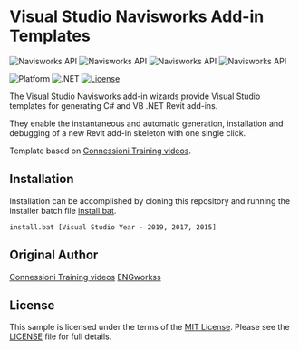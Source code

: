 # Visual Studio Navisworks Add-in Templates

![Navisworks API](https://img.shields.io/badge/navisworks-API%202020-blue.svg)
![Navisworks API](https://img.shields.io/badge/navisworks-API%202019-blue.svg)
![Navisworks API](https://img.shields.io/badge/navisworks-API%202018-blue.svg)
![Navisworks API](https://img.shields.io/badge/navisworks-API%202017-blue.svg)

![Platform](https://img.shields.io/badge/platform-Windows-lightgray.svg)
![.NET](https://img.shields.io/badge/.NET-4.7-blue.svg)
[![License](http://img.shields.io/:license-mit-blue.svg)](http://opensource.org/licenses/MIT)

The Visual Studio Navisworks add-in wizards provide Visual Studio templates for generating C# and VB .NET Revit add-ins.

They enable the instantaneous and automatic generation, installation and debugging of a new Revit add-in skeleton with one single click.


Template based on [Connessioni Training videos](https://www.youtube.com/watch?v=fbMz7roQptU).


## Installation

Installation can be accomplished by cloning this repository and running the installer batch
file [install.bat](install.bat).

```
install.bat [Visual Studio Year - 2019, 2017, 2015]
```


## Original Author

[Connessioni Training videos](https://www.youtube.com/watch?v=fbMz7roQptU)
[ENGworkss](https://engworks.com/)
## License

This sample is licensed under the terms of the [MIT License](http://opensource.org/licenses/MIT).
Please see the [LICENSE](LICENSE) file for full details.
